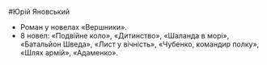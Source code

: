 #Юрій Яновський

<ul>
<li><span style="font-weight: 400;">Роман у новелах &laquo;Вершники&raquo;.</span></li>
<li><strong><span style="font-weight: 400;">8 новел: &laquo;Подвійне коло&raquo;, &laquo;Дитинство&raquo;, &laquo;Шаланда в морі&raquo;, &laquo;Батальйон Шведа&raquo;, &laquo;Лист у вічність&raquo;, &laquo;Чубенко, командир полку&raquo;, &laquo;Шлях армій&raquo;, &laquo;Адаменко&raquo;.</span></strong></li>
</ul>

